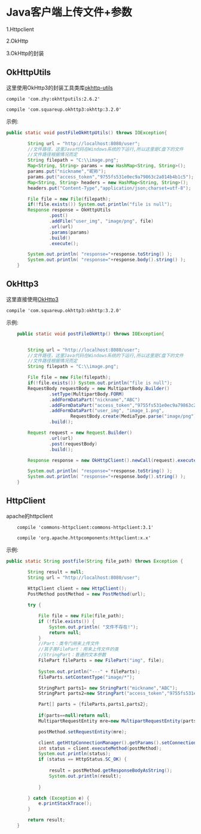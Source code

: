 # Java客户端上传文件+参数



1.Httpclient

2.OkHttp

3.OkHttp的封装



## OkHttpUtils

这里使用OkHttp3的封装工具类库[okhttp-utils](https://github.com/hongyangAndroid/okhttp-utils)

`compile 'com.zhy:okhttputils:2.6.2'`

`compile 'com.squareup.okhttp3:okhttp:3.2.0'`



示例:

```java
public static void postFileOkHttpUtils() throws IOException{

		String url = "http://localhost:8080/user";
		//文件路径，这里Java代码在Windows系统的下运行,所以这里是C盘下的文件
		//文件路径根据情况而定
		String filepath = "C:\\image.png";
		Map<String, String> params = new HashMap<String, String>();
		params.put("nickname","昵称");
		params.put("access_token","9755fs531e0ec9a79863c2a014b4b1c5");
		Map<String, String> headers = new HashMap<String, String>();
		headers.put("Content-Type","application/json;charset=utf-8");

		File file = new File(filepath);
		if(!file.exists()) System.out.println("file is null");
		Response response = OkHttpUtils
				.post()
				.addFile("user_img", "image/png", file)
				.url(url)
				.params(params)
				.build()
				.execute();

		System.out.println( "response="+response.toString() );
		System.out.println( "response="+response.body().string() );
	}

```



## OkHttp3

这里直接使用[OkHttp3](https://github.com/square/okhttp)

`compile 'com.squareup.okhttp3:okhttp:3.2.0'`

示例:

```java
	public static void postFileOkHttp() throws IOException{


		String url = "http://localhost:8080/user";
		//文件路径，这里Java代码在Windows系统的下运行,所以这里是C盘下的文件
		//文件路径根据情况而定
		String filepath = "C:\\image.png";

		File file = new File(filepath);
		if(!file.exists()) System.out.println("file is null");
		RequestBody requestBody = new MultipartBody.Builder()
				.setType(MultipartBody.FORM)
				.addFormDataPart("nickname","ABC")
				.addFormDataPart("access_token","9755fs531e0ec9a79863c2a014b4b1c5")
				.addFormDataPart("user_img", "image_1.png",
						RequestBody.create(MediaType.parse("image/png"), file))
				.build();

		Request request = new Request.Builder()
				.url(url)
				.post(requestBody)
				.build();

		Response response = new OkHttpClient().newCall(request).execute();

		System.out.println( "response="+response.toString() );
		System.out.println( "response="+response.body().string() );
	}
```



## HttpClient

apache的httpclient

`    compile 'commons-httpclient:commons-httpclient:3.1'`

`    compile 'org.apache.httpcomponents:httpclient:x.x'`



示例:

```java
public static String postfile(String file_path) throws Exception {

		String result = null;
		String url = "http://localhost:8080/user";
		
		HttpClient client = new HttpClient();
		PostMethod postMethod = new PostMethod(url); 

		try {

			File file = new File(file_path);
			if (!file.exists()) {
				System.out.println( "文件不存在!");
				return null;
			}
			//Part：类专门用来上传文件
			//其子类FilePart：用来上传文件的类
			//StringPart：普通的文本参数
			FilePart fileParts = new FilePart("img", file); 
			
			System.out.println("---" + fileParts);
			fileParts.setContentType("image/*");

			StringPart parts1= new StringPart("mickname","ABC");
			StringPart parts2=new StringPart("access_token","9755fs531e0ec9a79863c2a014b4b1c5") ;

			Part[] parts = {fileParts,parts1,parts2};
			
			if(parts==null)return null;
			MultipartRequestEntity mre=new MultipartRequestEntity(parts,postMethod.getParams());

			postMethod.setRequestEntity(mre);

			client.getHttpConnectionManager().getParams().setConnectionTimeout(50000);
			int status = client.executeMethod(postMethod);
			System.out.println(status);
			if (status == HttpStatus.SC_OK) {
				
				result = postMethod.getResponseBodyAsString();
				System.out.println(result);
				
			}

		} catch (Exception e) {
			e.printStackTrace();
		}

		return result;
	}
```

